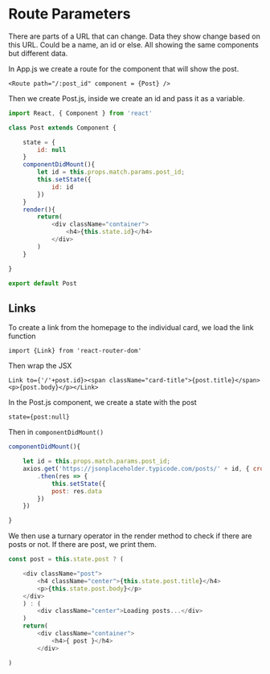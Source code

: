 # Route Parameters

There are parts of a URL that can change. Data they show change based on this URL.
Could be a name, an id or else. All showing the same components but different data.

In App.js we create a route for the component that will show the post.

`<Route path="/:post_id" component = {Post} />`

Then we create Post.js, inside we create an id and pass it as a variable.

```js
import React, { Component } from 'react'

class Post extends Component {

    state = {
        id: null
    }
    componentDidMount(){
        let id = this.props.match.params.post_id;
        this.setState({
            id: id
        })
    }
    render(){
        return(
            <div className="container">
                <h4>{this.state.id}</h4>
            </div>
        )
    }

}

export default Post
```

## Links

To create a link from the homepage to the individual card, we load the link function

`import {Link} from 'react-router-dom'`

Then wrap the JSX

`Link to={'/'+post.id}><span className="card-title">{post.title}</span><p>{post.body}</p></Link>`

In the Post.js component, we create a state with the post

`state={post:null}`

Then in `componentDidMount()`

```js
componentDidMount(){

    let id = this.props.match.params.post_id;
    axios.get('https://jsonplaceholder.typicode.com/posts/' + id, { crossdomain: true })
        .then(res => {
            this.setState({
            post: res.data
        })
    })

}
```

We then use a turnary operator in the render method to check if there are posts or not.
If there are post, we print them.

```js
const post = this.state.post ? (

    <div className="post">
        <h4 className="center">{this.state.post.title}</h4>
        <p>{this.state.post.body}</p>
    </div>
    ) : (
        <div className="center">Loading posts...</div>
    )
    return(
        <div className="container">
            <h4>{ post }</h4>
        </div>

)
```

